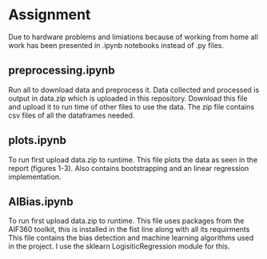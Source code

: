 # Assignment 

Due to hardware problems and limiations because of working from home all work has been presented in .ipynb notebooks instead of .py files.

## preprocessing.ipynb
Run all to download data and preprocess it. Data collected and processed is output in data.zip which is uploaded in this repository. Download this file and upload it to run time of other files to use the data.
The zip file contains csv files of all the dataframes needed.

## plots.ipynb
To run first upload data.zip to runtime. This file plots the data as seen in the report (figures 1-3). Also contains bootstrapping and an linear regression implementation. 

## AIBias.ipynb
To run first upload data.zip to runtime. This file uses packages from the AIF360 toolkit, this is installed in the fist line along with all its requirments This file contains the bias detection and machine learning algorithms used in the project. I use the sklearn LogisiticRegression module for this.
